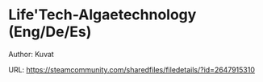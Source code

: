 # Life'Tech-Algaetechnology (Eng/De/Es)
Author: Kuvat

URL: https://steamcommunity.com/sharedfiles/filedetails/?id=2647915310
